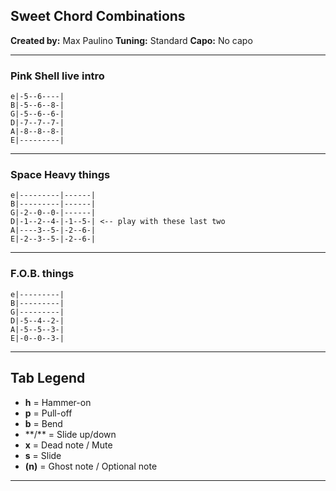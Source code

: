 ## Sweet Chord Combinations

**Created by:** Max Paulino
**Tuning:** Standard
**Capo:** No capo

---

### Pink Shell live intro

```plaintext
e|-5--6----|
B|-5--6--8-|
G|-5--6--6-|
D|-7--7--7-|
A|-8--8--8-|
E|---------|
```

---

### Space Heavy things

```plaintext
e|---------|------|
B|---------|------|
G|-2--0--0-|------|
D|-1--2--4-|-1--5-| <-- play with these last two
A|----3--5-|-2--6-|
E|-2--3--5-|-2--6-|
```

---

### F.O.B. things

```plaintext
e|---------|
B|---------|
G|---------|
D|-5--4--2-|
A|-5--5--3-|
E|-0--0--3-|
```

---

## Tab Legend

- **h** = Hammer-on
- **p** = Pull-off
- **b** = Bend
- \*\*/\*\* = Slide up/down
- **x** = Dead note / Mute
- **s** = Slide
- **(n)** = Ghost note / Optional note

---

